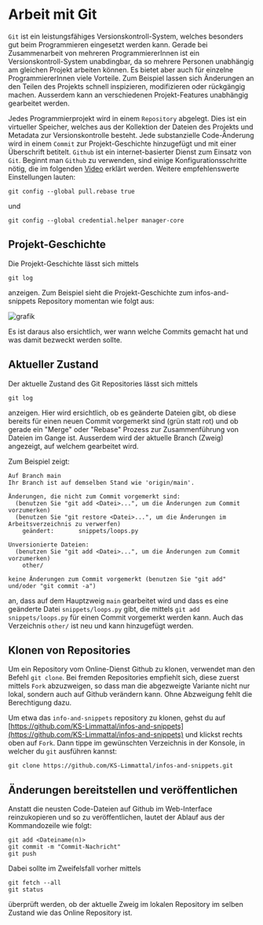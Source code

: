# Arbeit mit Git

`Git` ist ein leistungsfähiges Versionskontroll-System, welches besonders gut beim Programmieren eingesetzt werden kann.
Gerade bei Zusammenarbeit von mehreren ProgrammiererInnen ist ein Versionskontroll-System unabdingbar, da so mehrere Personen
unabhängig am gleichen Projekt arbeiten können. Es bietet aber auch für einzelne ProgrammiererInnen viele Vorteile. 
Zum Beispiel lassen sich Änderungen an den Teilen des Projekts schnell inspizieren, modifizieren oder rückgängig machen.
Ausserdem kann an verschiedenen Projekt-Features unabhängig gearbeitet werden.

Jedes Programmierprojekt wird in einem `Repository` abgelegt. Dies ist ein virtueller Speicher, welches aus der Kollektion 
der Dateien des Projekts und Metadata zur Versionskontrolle besteht. Jede substanzielle Code-Änderung 
wird in einem `Commit` zur Projekt-Geschichte hinzugefügt und mit einer Überschrift betitelt.
`Github` ist ein internet-basierter Dienst zum Einsatz von `Git`. Beginnt man `Github` zu verwenden, sind einige Konfigurationsschritte nötig,
die im folgenden [Video](https://www.youtube.com/watch?v=kHkQnuYzwoo) erklärt werden. Weitere empfehlenswerte Einstellungen lauten:
```
git config --global pull.rebase true
```
und

```
git config --global credential.helper manager-core
```

## Projekt-Geschichte

Die Projekt-Geschichte lässt sich mittels 
```
git log
```
anzeigen. Zum Beispiel sieht die Projekt-Geschichte zum infos-and-snippets Repository momentan wie folgt aus:

![grafik](https://user-images.githubusercontent.com/40485433/131213722-0036b625-5480-4bc8-9c74-214081c4cc6d.png)

Es ist daraus also ersichtlich, wer wann welche Commits gemacht hat und was damit bezweckt werden sollte.

## Aktueller Zustand

Der aktuelle Zustand des Git Repositories lässt sich mittels
```
git log
```
anzeigen. Hier wird ersichtlich, ob es geänderte Dateien gibt, ob diese bereits für einen neuen Commit vorgemerkt sind (grün statt rot) und ob gerade ein
"Merge" oder "Rebase" Prozess zur Zusammenführung von Dateien im Gange ist. Ausserdem wird der aktuelle Branch (Zweig) angezeigt, auf welchem gearbeitet wird.

Zum Beispiel zeigt:
```
Auf Branch main
Ihr Branch ist auf demselben Stand wie 'origin/main'.

Änderungen, die nicht zum Commit vorgemerkt sind:
  (benutzen Sie "git add <Datei>...", um die Änderungen zum Commit vorzumerken)
  (benutzen Sie "git restore <Datei>...", um die Änderungen im Arbeitsverzeichnis zu verwerfen)
	geändert:       snippets/loops.py

Unversionierte Dateien:
  (benutzen Sie "git add <Datei>...", um die Änderungen zum Commit vorzumerken)
	other/

keine Änderungen zum Commit vorgemerkt (benutzen Sie "git add" und/oder "git commit -a")
```
an, dass auf dem Hauptzweig `main` gearbeitet wird und dass es eine geänderte Datei `snippets/loops.py` gibt, die mittels `git add snippets/loops.py` 
für einen Commit vorgemerkt werden kann. Auch das Verzeichnis `other/` ist neu und kann hinzugefügt werden.

## Klonen von Repositories

Um ein Repository vom Online-Dienst Github zu klonen, verwendet man den Befehl `git clone`. Bei fremden Repositories empfiehlt sich, diese zuerst 
mittels `Fork` abzuzweigen, so dass man die abgezweigte Variante nicht nur lokal, sondern auch auf Github verändern kann. Ohne Abzweigung 
fehlt die Berechtigung dazu. 

Um etwa das `info-and-snippets` repository zu klonen, gehst du auf [https://github.com/KS-Limmattal/infos-and-snippets](https://github.com/KS-Limmattal/infos-and-snippets)
und klickst rechts oben auf `Fork`. 
Dann tippe im gewünschten Verzeichnis in der Konsole, in welcher du `git` ausführen kannst:
```
git clone https://github.com/KS-Limmattal/infos-and-snippets.git
```

## Änderungen bereitstellen und veröffentlichen

Anstatt die neusten Code-Dateien auf Github im Web-Interface reinzukopieren und so zu veröffentlichen, lautet der Ablauf aus der Kommandozeile wie folgt:

```
git add <Dateiname(n)>
git commit -m "Commit-Nachricht"
git push
```
Dabei sollte im Zweifelsfall vorher mittels
```
git fetch --all
git status
```
überprüft werden, ob der aktuelle Zweig im lokalen Repository im selben Zustand wie das Online Repository ist.
